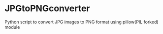 # JPGtoPNGconverter
Python script to convert JPG images to PNG format using pillow(PIL forked) module
